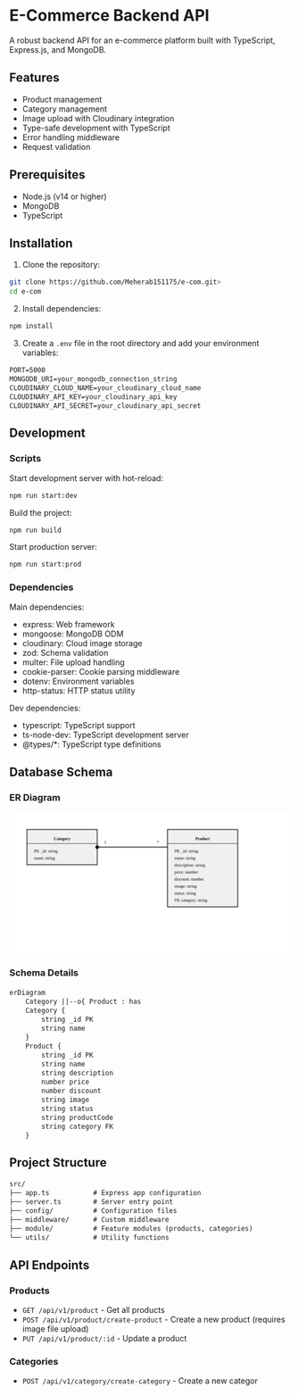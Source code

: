 # E-Commerce Backend API

A robust backend API for an e-commerce platform built with TypeScript, Express.js, and MongoDB.

## Features

- Product management
- Category management
- Image upload with Cloudinary integration
- Type-safe development with TypeScript
- Error handling middleware
- Request validation

## Prerequisites

- Node.js (v14 or higher)
- MongoDB
- TypeScript

## Installation

1. Clone the repository:
```bash
git clone https://github.com/Meherab151175/e-com.git>
cd e-com
```

2. Install dependencies:
```bash
npm install
```

3. Create a `.env` file in the root directory and add your environment variables:
```env
PORT=5000
MONGODB_URI=your_mongodb_connection_string
CLOUDINARY_CLOUD_NAME=your_cloudinary_cloud_name
CLOUDINARY_API_KEY=your_cloudinary_api_key
CLOUDINARY_API_SECRET=your_cloudinary_api_secret
```

## Development

### Scripts

Start development server with hot-reload:
```bash
npm run start:dev
```

Build the project:
```bash
npm run build
```

Start production server:
```bash
npm run start:prod
```

### Dependencies

Main dependencies:
- express: Web framework
- mongoose: MongoDB ODM
- cloudinary: Cloud image storage
- zod: Schema validation
- multer: File upload handling
- cookie-parser: Cookie parsing middleware
- dotenv: Environment variables
- http-status: HTTP status utility

Dev dependencies:
- typescript: TypeScript support
- ts-node-dev: TypeScript development server
- @types/*: TypeScript type definitions

## Database Schema

### ER Diagram
![ER Diagram](src/assets/er-diagram.svg)

### Schema Details
```mermaid
erDiagram
    Category ||--o{ Product : has
    Category {
        string _id PK
        string name
    }
    Product {
        string _id PK
        string name
        string description
        number price
        number discount
        string image
        string status
        string productCode
        string category FK
    }
```

## Project Structure

```
src/
├── app.ts           # Express app configuration
├── server.ts        # Server entry point
├── config/          # Configuration files
├── middleware/      # Custom middleware
├── module/          # Feature modules (products, categories)
└── utils/           # Utility functions
```

## API Endpoints

### Products
- `GET /api/v1/product` - Get all products
- `POST /api/v1/product/create-product` - Create a new product (requires image file upload)
- `PUT /api/v1/product/:id` - Update a product

### Categories
- `POST /api/v1/category/create-category` - Create a new categor


